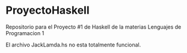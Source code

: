 # ProyectoHaskell
Repositorio para el Proyecto #1 de Haskell de la materias Lenguajes de Programacion 1

El archivo JackLamda.hs no esta totalmente funcional.